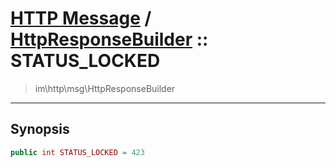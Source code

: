 # [HTTP Message](http.md) / [HttpResponseBuilder](http-HttpResponseBuilder.md) :: STATUS_LOCKED
 > im\http\msg\HttpResponseBuilder
____

## Synopsis
```php
public int STATUS_LOCKED = 423
```
